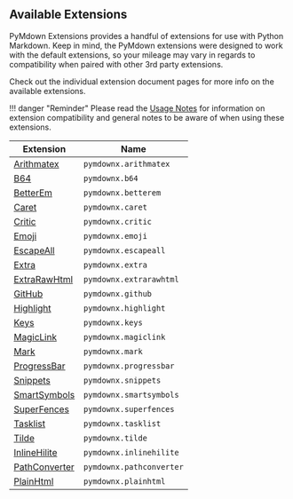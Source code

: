## Available Extensions

PyMdown Extensions provides a handful of extensions for use with Python Markdown.  Keep in mind, the PyMdown extensions were designed to work with the default extensions, so your mileage may vary in regards to compatibility when paired with other 3rd party extensions.

Check out the individual extension document pages for more info on the available extensions.

!!! danger "Reminder"
    Please read the [Usage Notes](usage_notes.md) for information on extension compatibility and general notes to be aware of when using these extensions.

Extension                                                  | Name
---------------------------------------------------------- | ----
[Arithmatex](extensions/arithmatex.md)                     | `pymdownx.arithmatex`
[B64](extensions/b64.md)                                   | `pymdownx.b64`
[BetterEm](extensions/betterem.md)                         | `pymdownx.betterem`
[Caret](extensions/caret.md)                               | `pymdownx.caret`
[Critic](extensions/critic.md)                             | `pymdownx.critic`
[Emoji](extensions/emoji.md)                               | `pymdownx.emoji`
[EscapeAll](extensions/escapeall.md)                       | `pymdownx.escapeall`
[Extra](extensions/extra.md)                               | `pymdownx.extra`
[ExtraRawHtml](extensions/extrarawhtml.md)                 | `pymdownx.extrarawhtml`
[GitHub](extensions/github.md)                             | `pymdownx.github`
[Highlight](extensions/highlight.md)                       | `pymdownx.highlight`
[Keys](extensions/keys.md)                                 | `pymdownx.keys`
[MagicLink](extensions/magiclink.md)                       | `pymdownx.magiclink`
[Mark](extensions/mark.md)                                 | `pymdownx.mark`
[ProgressBar](extensions/progressbar.md)                   | `pymdownx.progressbar`
[Snippets](extensions/snippets.md)                         | `pymdownx.snippets`
[SmartSymbols](extensions/smartsymbols.md)                 | `pymdownx.smartsymbols`
[SuperFences](extensions/superfences.md)                   | `pymdownx.superfences`
[Tasklist](extensions/tasklist.md)                         | `pymdownx.tasklist`
[Tilde](extensions/tilde.md)                               | `pymdownx.tilde`
[InlineHilite](extensions/inlinehilite.md)                 | `pymdownx.inlinehilite`
[PathConverter](extensions/pathconverter.md)               | `pymdownx.pathconverter`
[PlainHtml](extensions/plainhtml.md)                       | `pymdownx.plainhtml`
